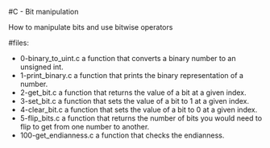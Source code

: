 #C - Bit manipulation 

How to manipulate bits and use bitwise operators

#files:

+ 0-binary_to_uint.c  a function that converts a binary number to an unsigned int.
+ 1-print_binary.c   a function that prints the binary representation of a number.
+ 2-get_bit.c  a function that returns the value of a bit at a given index.
+ 3-set_bit.c a function that sets the value of a bit to 1 at a given index.
+ 4-clear_bit.c a function that sets the value of a bit to 0 at a given index.
+ 5-flip_bits.c a function that returns the number of bits you would need to flip to get from one number to another.
+ 100-get_endianness.c a function that checks the endianness.
